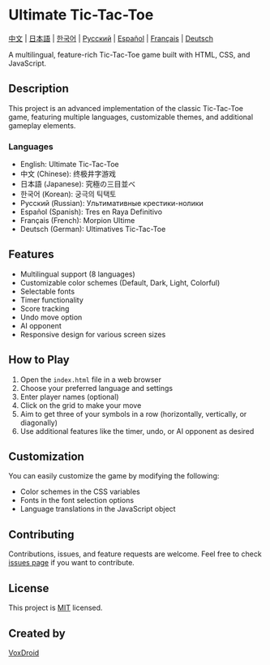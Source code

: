 # Ultimate Tic-Tac-Toe

[中文](README_zh.md) | [日本語](README_jp.md) | [한국어](README_kr.md) | [Русский](README_ru.md) | [Español](README_es.md) | [Français](README_fr.md) | [Deutsch](README_de.md)

A multilingual, feature-rich Tic-Tac-Toe game built with HTML, CSS, and JavaScript.

## Description

This project is an advanced implementation of the classic Tic-Tac-Toe game, featuring multiple languages, customizable themes, and additional gameplay elements.

### Languages

- English: Ultimate Tic-Tac-Toe
- 中文 (Chinese): 终极井字游戏
- 日本語 (Japanese): 究極の三目並べ
- 한국어 (Korean): 궁극의 틱택토
- Русский (Russian): Ультимативные крестики-нолики
- Español (Spanish): Tres en Raya Definitivo
- Français (French): Morpion Ultime
- Deutsch (German): Ultimatives Tic-Tac-Toe

## Features

- Multilingual support (8 languages)
- Customizable color schemes (Default, Dark, Light, Colorful)
- Selectable fonts
- Timer functionality
- Score tracking
- Undo move option
- AI opponent
- Responsive design for various screen sizes

## How to Play

1. Open the `index.html` file in a web browser
2. Choose your preferred language and settings
3. Enter player names (optional)
4. Click on the grid to make your move
5. Aim to get three of your symbols in a row (horizontally, vertically, or diagonally)
6. Use additional features like the timer, undo, or AI opponent as desired

## Customization

You can easily customize the game by modifying the following:

- Color schemes in the CSS variables
- Fonts in the font selection options
- Language translations in the JavaScript object

## Contributing

Contributions, issues, and feature requests are welcome. Feel free to check [issues page](https://github.com/VoxDroid/Ultimate-Tic-Tac-Toe/issues) if you want to contribute.

## License

This project is [MIT](https://github.com/VoxDroid/Ultimate-Tic-Tac-Toe/blob/main/LICENSE) licensed.

## Created by

[VoxDroid](https://github.com/voxdroid)
